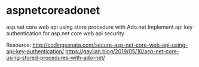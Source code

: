 # aspnetcoreadonet
asp.net core web api using store procedure with Ado.net
Implement api key authentication for asp.net core web api security


Resource:
http://codingsonata.com/secure-asp-net-core-web-api-using-api-key-authentication/
https://gavilan.blog/2019/05/10/asp-net-core-using-stored-procedures-with-ado-net/
